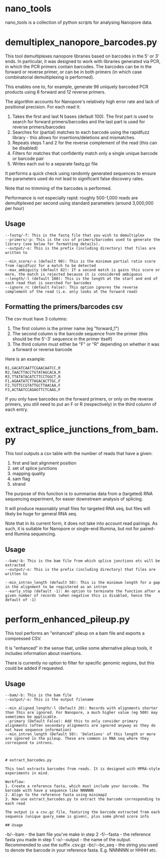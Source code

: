 # nano_tools

nano_tools is a collection of python scripts for analysing Nanopore data.

# demultiplex_nanopore_barcodes.py

This tool demultiplexes nanopore libraries based on barcodes in the 5' or 3' ends. In particular, it was designed to work with libraries generated via PCR, in which the PCR primers contain barcodes. The barcodes can be in the forward or reverse primer, or can be in both primers (in which case combinatorial demultiplexing is performed).

This enables one to, for example, generate 96 uniquely barcoded PCR products using 8 forward and 12 reverse primers.

The algorithm accounts for Nanopore's relatively high error rate and lack of positional precision. For each read it:
1. Takes the first and last N bases (default 100). The first part is used to search for forward primers/barcodes and the last part is used for reverse primers/barcodes
2. Searches for (partial) matches to each barcode using the rapidfuzz library - this allows for insertions/deletions and mismatches. 
3. Repeats steps 1 and 2 for the reverse complement of the read (this can be disabled)
4. Filters for matches that confidently match only a single unique barcode or barcode pair
5. Writes each out to a separate fastq.gz file

It performs a quick check using randomly generated sequences to ensure the parameters used do not lead to significant false discovery rates.

Note that no trimming of the barcodes is performed.

Performance is not especially rapid: roughly 500-1,000 reads are demultiplexed per second using standard parameters (around 3,000,000 per hour)

## Usage

```
--fastq/-f: This is the fastq file that you wish to demultiplex
--primers/-p: This is the csv of primers/barcodes used to generate the library (see below for formatting details).
--output/-o: This is the prefix (including directory) that files are written to

--min_score/-s (default 90): This is the minimum partial ratio score from rapidfuzz for a match to be detected
--max_ambiguity (default 82): If a second match is gains this score or more, the match is rejected because it is considered ambiguous
--length/-l (default 100): This is the length at the start and end of each read that is searched for barcodes
--ignore_rc (default False): This option ignores the reverse complement of the read (i.e. only looks at the forward read)
```

## Formatting the primers/barcodes csv

The csv must have 3 columns:
1. The first column is the primer name (eg "forward_1")
2. The second column is the barcode sequence from the primer (this should be the 5'-3' sequence in the primer itself)
3. The third column must either be "F" or "R" depending on whether it was a forward or reverse barcode

Here is an example:
```
R1,GACATCAATTCGAACAATCC,R
R2,TAACTTACCTGTATAGCACA,R
R3,TTATATACATCTTCCTGGCT,R
F1,AGAATATCTTAGACACTTGC,F
F2,TGTTCCGTATTGCTTAACAA,F
F3,ACTAATCCAGAGTTCTCAAG,F
```

If you only have barcodes on the forward primers, or only on the reverse primers, you still need to put an F or R (respectively) in the third column of each entry.

# extract_splice_junctions_from_bam.py

This tool outputs a csv table with the number of reads that have a given:
1. first and last alignment position
2. set of splice junctions
3. mapping quality
4. sam flag
5. strand

The purpose of this function is to summarise data from a (targeted) RNA sequencing experiment, for easier downstream analysis of splicing. 

It will produce reasonably small files for targeted RNA seq, but files will likely be huge for general RNA seq.

Note that in its current form, it does not take into account read pairings. As such, it is suitable for Nanopore or single-end Illumina, but not for paired-end Illumina sequencing.

## Usage
```
--bam/-b: This is the bam file from which splice junctions etc will be extracted
--output/-o: This is the prefix (including directory) that files are written to

--min_intron_length (default 50): This is the minimum length for a gap in the alignment to be registered as an intron
--early_stop (default -1): An option to terminate the function after a given number of records (when negative this is disabled, hence the default of -1)
```


# perform_enhanced_pileup.py

This tool performs an "enhanced" pileup on a bam file and exports a compressed CSV. 

It is "enhanced" in the sense that, unlike some alternative pileup tools, it includes information about insertions.

There is currently no option to filter for specific genomic regions, but this could be added if requested.

## Usage
```
--bam/-b: This is the bam file
--output/-o: This is the output filename

--min_aligned_length/-l (Default 20): Records with alignments shorter than this are ignored. For Nanopore, a much higher value (eg 500) may sometimes be applicable.
--primary (Default False): Add this to only consider primary alignments (often secondary alignments are ignored anyway as they do not have sequence information)
--min_intron_length (Default 50): 'Deletions' of this length or more are ignored in the pileup. These are common in RNA seq where they correspond to introns.



# extract_barcodes.py

This tool extracts barcodes from reads. It is designed with MPRA-style experiments in mind.

Workflow:
1. Create a reference fasta, which must include your barcode. The barcode with have a sequence like NNNNNN
2. Align to the reference fasta using minimap2
3. Now use extract_barcodes.py to extract the barcode corresponding to each read

The output is a csv.gz file, featuring the barcode extracted from each sequence (unique query_name is given), plus some phred score info

## Usage
```
-b/--bam - the bam file you've make in step 2
-f/--fasta - the reference fasta you made in step 1
-o/--output - the name of the output. Recommended to use the suffix .csv.gz
-bc/--bc_seq - the string you used to denote the barcode in your reference fasta. E.g. NNNNNN or HHHH etc.

